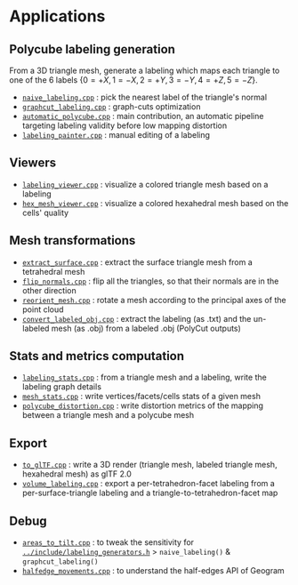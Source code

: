 # Applications

## Polycube labeling generation

From a 3D triangle mesh, generate a labeling which maps each triangle to one of the 6 labels $\{0 = +X, 1 = -X, 2 = +Y, 3 = -Y, 4 = +Z, 5 = -Z\}$.

- [`naive_labeling.cpp`](naive_labeling.cpp) : pick the nearest label of the triangle's normal
- [`graphcut_labeling.cpp`](graphcut_labeling.cpp) : graph-cuts optimization
- [`automatic_polycube.cpp`](automatic_polycube.cpp) : main contribution, an automatic pipeline targeting labeling validity before low mapping distortion
- [`labeling_painter.cpp`](labeling_painter.cpp) : manual editing of a labeling

## Viewers

- [`labeling_viewer.cpp`](labeling_viewer.cpp) : visualize a colored triangle mesh based on a labeling
- [`hex_mesh_viewer.cpp`](hex_mesh_viewer.cpp) : visualize a colored hexahedral mesh based on the cells' quality

## Mesh transformations

- [`extract_surface.cpp`](extract_surface.cpp) : extract the surface triangle mesh from a tetrahedral mesh
- [`flip_normals.cpp`](flip_normals.cpp) : flip all the triangles, so that their normals are in the other direction
- [`reorient_mesh.cpp`](reorient_mesh.cpp) : rotate a mesh according to the principal axes of the point cloud
- [`convert_labeled_obj.cpp`](convert_labeled_obj.cpp) : extract the labeling (as .txt) and the un-labeled mesh (as .obj) from a labeled .obj (PolyCut outputs)

## Stats and metrics computation

- [`labeling_stats.cpp`](labeling_stats.cpp) : from a triangle mesh and a labeling, write the labeling graph details
- [`mesh_stats.cpp`](mesh_stats.cpp) : write vertices/facets/cells stats of a given mesh
- [`polycube_distortion.cpp`](polycube_distortion.cpp) : write distortion metrics of the mapping between a triangle mesh and a polycube mesh

## Export

- [`to_glTF.cpp`](to_glTF.cpp) : write a 3D render (triangle mesh, labeled triangle mesh, hexahedral mesh) as glTF 2.0
- [`volume_labeling.cpp`](volume_labeling.cpp) : export a per-tetrahedron-facet labeling from a per-surface-triangle labeling and a triangle-to-tetrahedron-facet map

## Debug

- [`areas_to_tilt.cpp`](areas_to_tilt.cpp) : to tweak the sensitivity for [`../include/labeling_generators.h`](../include/labeling_generators.h) > `naive_labeling()` & `graphcut_labeling()`
- [`halfedge_movements.cpp`](halfedge_movements.cpp) : to understand the half-edges API of Geogram